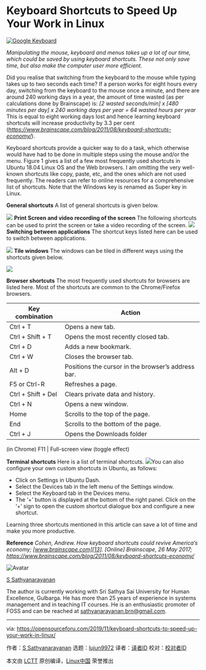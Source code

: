 [#]: collector: (lujun9972)
[#]: translator: (geekpi)
[#]: reviewer: ( )
[#]: publisher: ( )
[#]: url: ( )
[#]: subject: (Keyboard Shortcuts to Speed Up Your Work in Linux)
[#]: via: (https://opensourceforu.com/2019/11/keyboard-shortcuts-to-speed-up-your-work-in-linux/)
[#]: author: (S Sathyanarayanan https://opensourceforu.com/author/s-sathyanarayanan/)

Keyboard Shortcuts to Speed Up Your Work in Linux
======

[![Google Keyboard][1]][2]

_Manipulating the mouse, keyboard and menus takes up a lot of our time, which could be saved by using keyboard shortcuts. These not only save time, but also make the computer user more efficient._

Did you realise that switching from the keyboard to the mouse while typing takes up to two seconds each time? If a person works for eight hours every day, switching from the keyboard to the mouse once a minute, and there are around 240 working days in a year, the amount of time wasted (as per calculations done by Brainscape) is:
_[2 wasted seconds/min] x [480 minutes per day] x 240 working days per year = 64 wasted hours per year_
This is equal to eight working days lost and hence learning keyboard shortcuts will increase productivity by 3.3 per cent (_<https://www.brainscape.com/blog/2011/08/keyboard-shortcuts-economy/>_).

Keyboard shortcuts provide a quicker way to do a task, which otherwise would have had to be done in multiple steps using the mouse and/or the menu. Figure 1 gives a list of a few most frequently used shortcuts in Ubuntu 18.04 Linux OS and the Web browsers. I am omitting the very well-known shortcuts like copy, paste, etc, and the ones which are not used frequently. The readers can refer to online resources for a comprehensive list of shortcuts. Note that the Windows key is renamed as Super key in Linux.

**General shortcuts**
A list of general shortcuts is given below.

[![][3]][4]
**Print Screen and video recording of the screen**
The following shortcuts can be used to print the screen or take a video recording of the screen.
[![][5]][6]**Switching between applications**
The shortcut keys listed here can be used to switch between applications.

[![][7]][8]
**Tile windows**
The windows can be tiled in different ways using the shortcuts given below.

[![][9]][10]

**Browser shortcuts**
The most frequently used shortcuts for browsers are listed here. Most of the shortcuts are common to the Chrome/Firefox browsers.

**Key combination** | **Action**
---|---
Ctrl + T | Opens a new tab.
Ctrl + Shift + T | Opens the most recently closed tab.
Ctrl + D | Adds a new bookmark.
Ctrl + W | Closes the browser tab.
Alt + D | Positions the cursor in the browser’s address bar.
F5 or Ctrl-R | Refreshes a page.
Ctrl + Shift + Del | Clears private data and history.
Ctrl + N | Opens a new window.
Home | Scrolls to the top of the page.
End | Scrolls to the bottom of the page.
Ctrl + J | Opens the Downloads folder
(in Chrome)
F11 | Full-screen view (toggle effect)

**Terminal shortcuts**
Here is a list of terminal shortcuts.
[![][11]][12]You can also configure your own custom shortcuts in Ubuntu, as follows:

  * Click on Settings in Ubuntu Dash.
  * Select the Devices tab in the left menu of the Settings window.
  * Select the Keyboard tab in the Devices menu.
  * The ‘+’ button is displayed at the bottom of the right panel. Click on the ‘+’ sign to open the custom shortcut dialogue box and configure a new shortcut.



Learning three shortcuts mentioned in this article can save a lot of time and make you more productive.

**Reference**
_Cohen, Andrew. How keyboard shortcuts could revive America’s economy; [www.brainscape.com][13]. [Online] Brainscape, 26 May 2017; <https://www.brainscape.com/blog/2011/08/keyboard-shortcuts-economy/>_

![Avatar][14]

[S Sathyanarayanan][15]

The author is currently working with Sri Sathya Sai University for Human Excellence, Gulbarga. He has more than 25 years of experience in systems management and in teaching IT courses. He is an enthusiastic promoter of FOSS and can be reached at [sathyanarayanan.brn@gmail.com][16].

--------------------------------------------------------------------------------

via: https://opensourceforu.com/2019/11/keyboard-shortcuts-to-speed-up-your-work-in-linux/

作者：[S Sathyanarayanan][a]
选题：[lujun9972][b]
译者：[译者ID](https://github.com/译者ID)
校对：[校对者ID](https://github.com/校对者ID)

本文由 [LCTT](https://github.com/LCTT/TranslateProject) 原创编译，[Linux中国](https://linux.cn/) 荣誉推出

[a]: https://opensourceforu.com/author/s-sathyanarayanan/
[b]: https://github.com/lujun9972
[1]: https://i1.wp.com/opensourceforu.com/wp-content/uploads/2016/12/Google-Keyboard.jpg?resize=696%2C418&ssl=1 (Google Keyboard)
[2]: https://i1.wp.com/opensourceforu.com/wp-content/uploads/2016/12/Google-Keyboard.jpg?fit=750%2C450&ssl=1
[3]: https://i0.wp.com/opensourceforu.com/wp-content/uploads/2019/11/1.png?resize=350%2C319&ssl=1
[4]: https://i0.wp.com/opensourceforu.com/wp-content/uploads/2019/11/1.png?ssl=1
[5]: https://i1.wp.com/opensourceforu.com/wp-content/uploads/2019/11/NW.png?resize=350%2C326&ssl=1
[6]: https://i1.wp.com/opensourceforu.com/wp-content/uploads/2019/11/NW.png?ssl=1
[7]: https://i1.wp.com/opensourceforu.com/wp-content/uploads/2019/11/2.png?resize=350%2C264&ssl=1
[8]: https://i1.wp.com/opensourceforu.com/wp-content/uploads/2019/11/2.png?ssl=1
[9]: https://i1.wp.com/opensourceforu.com/wp-content/uploads/2019/11/3.png?resize=350%2C186&ssl=1
[10]: https://i1.wp.com/opensourceforu.com/wp-content/uploads/2019/11/3.png?ssl=1
[11]: https://i2.wp.com/opensourceforu.com/wp-content/uploads/2019/11/7.png?resize=350%2C250&ssl=1
[12]: https://i2.wp.com/opensourceforu.com/wp-content/uploads/2019/11/7.png?ssl=1
[13]: http://www.brainscape.com
[14]: https://secure.gravatar.com/avatar/736684a2707f2ed7ae72675edf7bb3ee?s=100&r=g
[15]: https://opensourceforu.com/author/s-sathyanarayanan/
[16]: mailto:sathyanarayanan.brn@gmail.com
